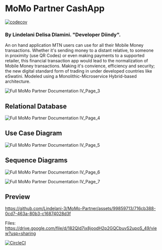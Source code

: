 # MoMo Partner CashApp



[![codecov](https://codecov.io/gh/Lindelani-3/MoMo-Partner/branch/master/graph/badge.svg?token=PVBBGP59XN)](https://codecov.io/gh/Lindelani-3/MoMo-Partner)


### By Lindelani Delisa Dlamini. "Developer Diindy".

An on hand application MTN users can use for all their Mobile Money transactions. Whether it's sending money to a distant relative, to someone in proximity (use QR Codes) or even making payments to a supported retailer, this financial transaction app would lead to the normalization of Mobile Money transactions. Making it's convience, efficiency and security; the new digital standard form of trading in under developed countries like eSwatini. Modeled using a Monolithic-Microservice Hybrid-based architecture.

![Full MoMo Partner Documentation IV_Page_3](https://github.com/Lindelani-3/MoMo-Partner/assets/99859713/6bc375b1-3d53-47b8-bad3-391e979d27cd)


## Relational Database

![Full MoMo Partner Documentation IV_Page_4](https://github.com/Lindelani-3/MoMo-Partner/assets/99859713/2b746e53-1066-4fd4-8419-efadf4a52532)

## Use Case Diagram

![Full MoMo Partner Documentation IV_Page_5](https://github.com/Lindelani-3/MoMo-Partner/assets/99859713/7d96a6c0-ddad-4b71-98b3-a29751893d90)

## Sequence Diagrams

![Full MoMo Partner Documentation IV_Page_6](https://github.com/Lindelani-3/MoMo-Partner/assets/99859713/f677c46a-876f-4fd1-adaa-fd6cd4f473a4)

![Full MoMo Partner Documentation IV_Page_7](https://github.com/Lindelani-3/MoMo-Partner/assets/99859713/66b9bab5-c21e-494c-b846-d68e7a04817c)



## Preview


https://github.com/Lindelani-3/MoMo-Partner/assets/99859713/716cb388-0cd7-463a-80b3-c16874028d3f



Files: https://drive.google.com/file/d/182Qld7ix8joodH2p2GQCbuvS2upoS_49/view?usp=sharing


[![CircleCI](https://dl.circleci.com/status-badge/img/gh/Lindelani-3/MoMo-Partner/tree/master.svg?style=svg)](https://dl.circleci.com/status-badge/redirect/gh/Lindelani-3/MoMo-Partner/tree/master)
